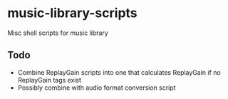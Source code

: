 # music-library-scripts
Misc shell scripts for music library

## Todo
- Combine ReplayGain scripts into one that calculates ReplayGain if no ReplayGain tags exist
- Possibly combine with audio format conversion script
